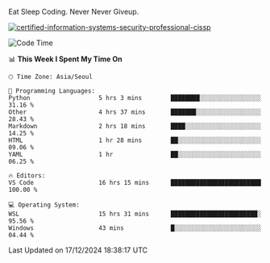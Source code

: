 Eat Sleep Coding.
Never Never Giveup.

[![certified-information-systems-security-professional-cissp](https://user-images.githubusercontent.com/44606727/157613689-acd84ec6-5f8f-4e79-89d9-a8d51f033634.png)](https://www.credly.com/badges/f394a010-85a0-450b-9136-8043af01d71c/public_url)

<!--START_SECTION:waka-->
![Code Time](http://img.shields.io/badge/Code%20Time-3%2C654%20hrs%2035%20mins-blue)

📊 **This Week I Spent My Time On** 

```text
🕑︎ Time Zone: Asia/Seoul

💬 Programming Languages: 
Python                   5 hrs 3 mins        ████████░░░░░░░░░░░░░░░░░   31.16 % 
Other                    4 hrs 37 mins       ███████░░░░░░░░░░░░░░░░░░   28.43 % 
Markdown                 2 hrs 18 mins       ████░░░░░░░░░░░░░░░░░░░░░   14.25 % 
HTML                     1 hr 28 mins        ██░░░░░░░░░░░░░░░░░░░░░░░   09.06 % 
YAML                     1 hr                ██░░░░░░░░░░░░░░░░░░░░░░░   06.25 % 

🔥 Editors: 
VS Code                  16 hrs 15 mins      █████████████████████████   100.00 % 

💻 Operating System: 
WSL                      15 hrs 31 mins      ████████████████████████░   95.56 % 
Windows                  43 mins             █░░░░░░░░░░░░░░░░░░░░░░░░   04.44 % 
```


 Last Updated on 17/12/2024 18:38:17 UTC
<!--END_SECTION:waka-->
